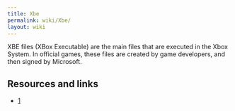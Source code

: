 ```yaml
---
title: Xbe
permalink: wiki/Xbe/
layout: wiki
---
```


XBE files (XBox Executable) are the main files that are executed in the
Xbox System. In official games, these files are created by game
developers, and then signed by Microsoft.

Resources and links
-------------------

-   [1](http://www.caustik.com/cxbx/download/xbe.htm)

